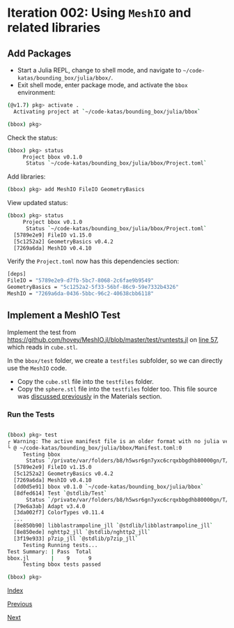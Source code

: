 # Iteration 002: Using `MeshIO` and related libraries

## Add Packages

* Start a Julia REPL, change to shell mode, and navigate to `~/code-katas/bounding_box/julia/bbox/`.
* Exit shell mode, enter package mode, and activate the `bbox` environment:

```bash
(@v1.7) pkg> activate .
  Activating project at `~/code-katas/bounding_box/julia/bbox`

(bbox) pkg> 
```

Check the status:

```bash
(bbox) pkg> status
     Project bbox v0.1.0
      Status `~/code-katas/bounding_box/julia/bbox/Project.toml`
```

Add libraries:

```bash
(bbox) pkg> add MeshIO FileIO GeometryBasics
```

View updated status:

```bash
(bbox) pkg> status
     Project bbox v0.1.0
      Status `~/code-katas/bounding_box/julia/bbox/Project.toml`
  [5789e2e9] FileIO v1.15.0
  [5c1252a2] GeometryBasics v0.4.2
  [7269a6da] MeshIO v0.4.10
```

Verify the `Project.toml` now has this dependencies section:

```bash
[deps]
FileIO = "5789e2e9-d7fb-5bc7-8068-2c6fae9b9549"
GeometryBasics = "5c1252a2-5f33-56bf-86c9-59e7332b4326"
MeshIO = "7269a6da-0436-5bbc-96c2-40638cbb6118"
```

## Implement a MeshIO Test

Implement the test from https://github.com/hovey/MeshIO.jl/blob/master/test/runtests.jl on
[line 57](https://github.com/hovey/MeshIO.jl/blob/master/test/runtests.jl#L57), which reads in `cube.stl`. 

In the `bbox/test` folder, we create a `testfiles` subfolder, so we can directly use the `MeshIO` code.

* Copy the `cube.stl` file into the `testfiles` folder.
* Copy the `sphere.stl` file into the `testfiles` folder too.  This file source was [discussed previously](../../README.md#materials) in the Materials section.

### Run the Tests

```bash

(bbox) pkg> test
┌ Warning: The active manifest file is an older format with no julia version entry. Dependencies may have been resolved with a different julia version.
└ @ ~/code-katas/bounding_box/julia/bbox/Manifest.toml:0
     Testing bbox
      Status `/private/var/folders/b8/h5wsr6gn7yxc6crqxbbgdhb80000gn/T/jl_76MnDs/Project.toml`
  [5789e2e9] FileIO v1.15.0
  [5c1252a2] GeometryBasics v0.4.2
  [7269a6da] MeshIO v0.4.10
  [dd0d5e91] bbox v0.1.0 `~/code-katas/bounding_box/julia/bbox`
  [8dfed614] Test `@stdlib/Test`
      Status `/private/var/folders/b8/h5wsr6gn7yxc6crqxbbgdhb80000gn/T/jl_76MnDs/Manifest.toml`
  [79e6a3ab] Adapt v3.4.0
  [3da002f7] ColorTypes v0.11.4
  ...
  [8e850b90] libblastrampoline_jll `@stdlib/libblastrampoline_jll`
  [8e850ede] nghttp2_jll `@stdlib/nghttp2_jll`
  [3f19e933] p7zip_jll `@stdlib/p7zip_jll`
     Testing Running tests...
Test Summary: | Pass  Total
bbox.jl       |    9      9
     Testing bbox tests passed 

(bbox) pkg> 
```

[Index](README.md)

[Previous](iteration_001.md)

[Next](iteration_003.md)
